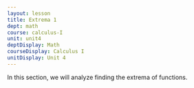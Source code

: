 ```yaml
---
layout: lesson
title: Extrema 1
dept: math
course: calculus-I
unit: unit4
deptDisplay: Math
courseDisplay: Calculus I
unitDisplay: Unit 4
---
```


In this section, we will analyze finding the extrema of functions. 

